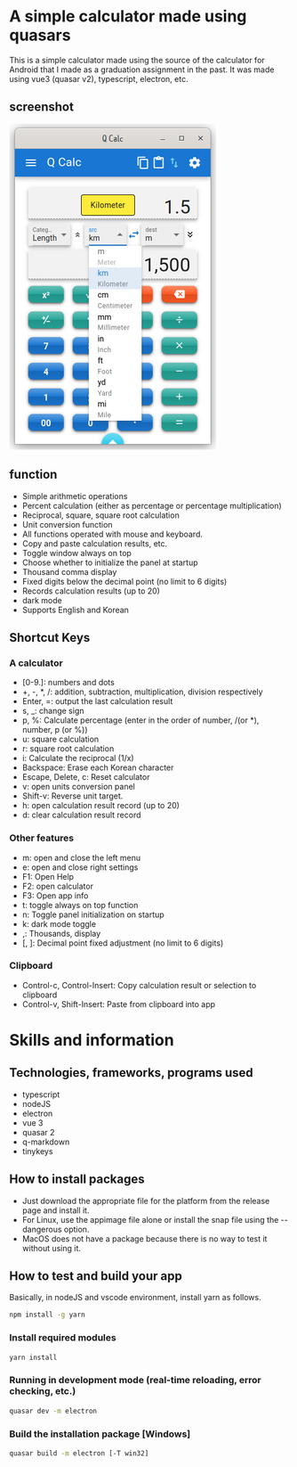 # A simple calculator made using quasars

This is a simple calculator made using the source of the calculator for Android that I made as a graduation assignment in the past. It was made using vue3 (quasar v2), typescript, electron, etc.

## screenshot

![Screenshot](https://github.com/from104/qcalc/raw/main/assets/screenshot_v0.6.1.png)

## function

- Simple arithmetic operations
- Percent calculation (either as percentage or percentage multiplication)
- Reciprocal, square, square root calculation
- Unit conversion function
- All functions operated with mouse and keyboard.
- Copy and paste calculation results, etc.
- Toggle window always on top
- Choose whether to initialize the panel at startup
- Thousand comma display
- Fixed digits below the decimal point (no limit to 6 digits)
- Records calculation results (up to 20)
- dark mode
- Supports English and Korean

## Shortcut Keys

### A calculator

- [0-9\.]: numbers and dots
- +, -, \*, /: addition, subtraction, multiplication, division respectively
- Enter, =: output the last calculation result
- s, \_: change sign
- p, %: Calculate percentage (enter in the order of number, /(or \*), number, p (or %))
- u: square calculation
- r: square root calculation
- i: Calculate the reciprocal (1/x)
- Backspace: Erase each Korean character
- Escape, Delete, c: Reset calculator
- v: open units conversion panel
- Shift-v: Reverse unit target.
- h: open calculation result record (up to 20)
- d: clear calculation result record

### Other features

- m: open and close the left menu
- e: open and close right settings
- F1: Open Help
- F2: open calculator
- F3: Open app info
- t: toggle always on top function
- n: Toggle panel initialization on startup
- k: dark mode toggle
- ,: Thousands, display
- [, ]: Decimal point fixed adjustment (no limit to 6 digits)

### Clipboard

- Control-c, Control-Insert: Copy calculation result or selection to clipboard
- Control-v, Shift-Insert: Paste from clipboard into app

# Skills and information

## Technologies, frameworks, programs used

- typescript
- nodeJS
- electron
- vue 3
- quasar 2
- q-markdown
- tinykeys

## How to install packages

- Just download the appropriate file for the platform from the release page and install it.
- For Linux, use the appimage file alone or install the snap file using the --dangerous option.
- MacOS does not have a package because there is no way to test it without using it.

## How to test and build your app

Basically, in nodeJS and vscode environment, install yarn as follows.

```bash
npm install -g yarn
```

### Install required modules

```bash
yarn install
```

### Running in development mode (real-time reloading, error checking, etc.)

```bash
quasar dev -m electron
```

### Build the installation package [Windows]

```bash
quasar build -m electron [-T win32]
```

